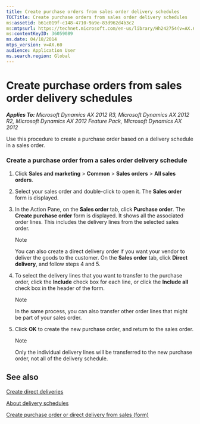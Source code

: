 ```yaml
---
title: Create purchase orders from sales order delivery schedules
TOCTitle: Create purchase orders from sales order delivery schedules
ms:assetid: b61c019f-c148-4710-9a9e-83d962d4b3c2
ms:mtpsurl: https://technet.microsoft.com/en-us/library/Hh242754(v=AX.60)
ms:contentKeyID: 36059089
ms.date: 04/18/2014
mtps_version: v=AX.60
audience: Application User
ms.search.region: Global
---
```


# Create purchase orders from sales order delivery schedules 


_**Applies To:** Microsoft Dynamics AX 2012 R3, Microsoft Dynamics AX 2012 R2, Microsoft Dynamics AX 2012 Feature Pack, Microsoft Dynamics AX 2012_

Use this procedure to create a purchase order based on a delivery schedule in a sales order.

### Create a purchase order from a sales order delivery schedule

1.  Click **Sales and marketing** \> **Common** \> **Sales orders** \> **All sales orders**.

2.  Select your sales order and double-click to open it. The **Sales order** form is displayed.

3.  In the Action Pane, on the **Sales order** tab, click **Purchase order**. The **Create purchase order** form is displayed. It shows all the associated order lines. This includes the delivery lines from the selected sales order.
    

    > [!NOTE]
    > <P>You can also create a direct delivery order if you want your vendor to deliver the goods to the customer. On the <STRONG>Sales order</STRONG> tab, click <STRONG>Direct delivery</STRONG>, and follow steps 4 and 5.</P>



4.  To select the delivery lines that you want to transfer to the purchase order, click the **Include** check box for each line, or click the **Include all** check box in the header of the form.
    

    > [!NOTE]
    > <P>In the same process, you can also transfer other order lines that might be part of your sales order.</P>



5.  Click **OK** to create the new purchase order, and return to the sales order.
    

    > [!NOTE]
    > <P>Only the individual delivery lines will be transferred to the new purchase order, not all of the delivery schedule.</P>



## See also

[Create direct deliveries](create-direct-deliveries.md)

[About delivery schedules](about-delivery-schedules.md)

[Create purchase order or direct delivery from sales (form)](https://technet.microsoft.com/en-us/library/aa557923\(v=ax.60\))

  


